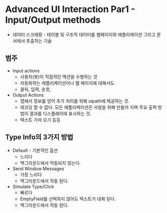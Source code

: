 # Advanced UI Interaction Par1 - Input/Output methods

* 데이터 스크래핑 - 테이블 및 구조적 데이터를 웹페이지와 애플리케이션 그리고 문서에서 추출하는 기술

## 범주

* Input actions
    + 사용자(봇)이 직접적인 액션을 수행하는 것
    + 자동화하는 애플리케이션이나 웹 페이지에 대해서도.
    + 클릭, 입력, 숏컷, 
* Output Actions
    + 앱에서 정보를 얻어 추가 처리를 위해 uipath에 제공하는 것.
    + 레코딩 할 수 없다. 모든 애플리케이션은 사람을 위해 만들어 지며 주요 출력 방법이 결과를 디스플레이에 표시하는 것.
    + 텍스트 가져 오기 등등
    
## Type Info의 3가지 방법
* Default - 기본적인 옵션
    + 느리다
    + 백그라운드에서 작동되지 않는다.
* Send Window Messages
    + 가장 느리다
    + 백그라운드에서 작동 된다.
* Simulate Type/Click
    + 빠르다
    + EmptyField를 선택하지 않아도 텍스트가 대체 된다.
    + 백그라운드에서 작동 된다.